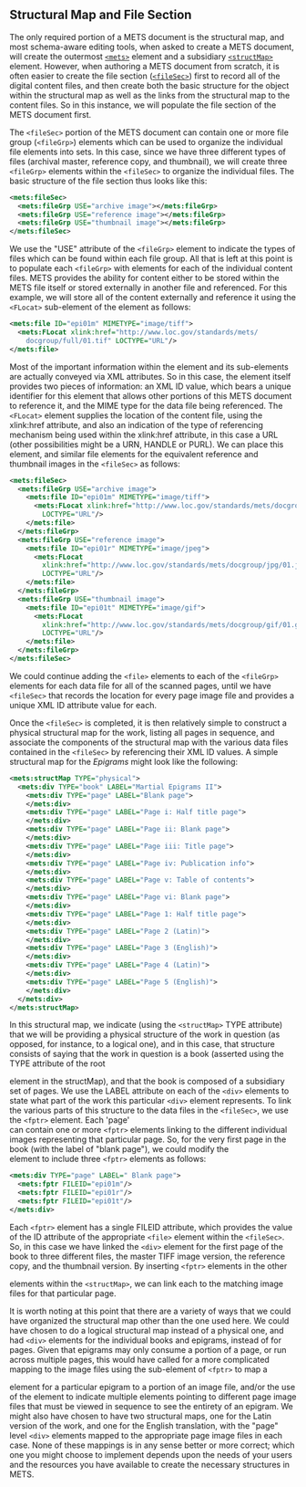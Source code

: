 ## **Structural Map and File Section**
The only required portion of a METS document is the structural map, and most schema-aware editing tools, when asked to create a METS document, will create the outermost [`<mets>`](#bookmark=id.3abhhcj) element and a subsidiary [`<structMap>`](#bookmark=id.1pgrrkc) element.  However, when authoring a METS document from scratch, it is often easier to create the file section ([`<fileSec>`](#bookmark=id.49gfa85)) first to record all of the digital content files, and then create both the basic structure for the object within the structural map as well as the links from the structural map to the content files.  So in this instance, we will populate the file section of the METS document first.

The `<fileSec>` portion of the METS document can contain one or more file group (`<fileGrp>`) elements which can be used to organize the individual file elements into sets.  In this case, since we have three different types of files (archival master, reference copy, and thumbnail), we will create three `<fileGrp>` elements within the `<fileSec>` to organize the individual files.  The basic structure of the file section thus looks like this:


```xml
<mets:fileSec>
  <mets:fileGrp USE="archive image"></mets:fileGrp>
  <mets:fileGrp USE="reference image"></mets:fileGrp>
  <mets:fileGrp USE="thumbnail image"></mets:fileGrp>
</mets:fileSec>
```

We use the "USE" attribute of the `<fileGrp>` element to indicate the types of files which can be found within each file group.  All that is left at this point is to populate each `<fileGrp>` with <file> elements for each of the individual content files.  METS provides the ability for content either to be stored within the METS file itself or stored externally in another file and referenced.  For this example, we will store all of the content externally and reference it using the `<FLocat>` sub-element of the <file> element as follows:


```xml
<mets:file ID="epi01m" MIMETYPE="image/tiff">
  <mets:FLocat xlink:href="http://www.loc.gov/standards/mets/
    docgroup/full/01.tif" LOCTYPE="URL"/>
</mets:file>
```

Most of the important information within the <file> element and its sub-elements are actually conveyed via XML attributes.  So in this case, the <file> element itself provides two pieces of information: an XML ID value, which bears a unique identifier for this element that allows other portions of this METS document to reference it, and the MIME type for the data file being referenced.  The `<FLocat>` element supplies the location of the content file, using the xlink:href attribute, and also an indication of the type of referencing mechanism being used within the xlink:href attribute, in this case a URL (other possibilities might be a URN, HANDLE or PURL).  We can place this <file> element, and similar file elements for the equivalent reference and thumbnail images in the `<fileSec>` as follows:


```xml
<mets:fileSec>
  <mets:fileGrp USE="archive image">
    <mets:file ID="epi01m" MIMETYPE="image/tiff">
      <mets:FLocat xlink:href="http://www.loc.gov/standards/mets/docgroup/full/01.tif"
        LOCTYPE="URL"/>
    </mets:file>
  </mets:fileGrp>
  <mets:fileGrp USE="reference image">
    <mets:file ID="epi01r" MIMETYPE="image/jpeg">
      <mets:FLocat
        xlink:href="http://www.loc.gov/standards/mets/docgroup/jpg/01.jpg"
        LOCTYPE="URL"/>
    </mets:file>
  </mets:fileGrp>
  <mets:fileGrp USE="thumbnail image">
    <mets:file ID="epi01t" MIMETYPE="image/gif">
      <mets:FLocat
        xlink:href="http://www.loc.gov/standards/mets/docgroup/gif/01.gif"
        LOCTYPE="URL"/>
    </mets:file>
  </mets:fileGrp>
</mets:fileSec>
```

We could continue adding the `<file>` elements to each of the `<fileGrp>` elements for each data file for all of the scanned pages, until we have `<fileSec>` that records the location for every page image file and provides a unique XML ID attribute value for each.

Once the `<fileSec>` is completed, it is then relatively simple to construct a physical structural map for the work, listing all pages in sequence, and associate the components of the structural map with the various data files contained in the `<fileSec>` by referencing their XML ID values.  A simple structural map for the _Epigrams_ might look like the following:


```xml
<mets:structMap TYPE="physical">
  <mets:div TYPE="book" LABEL="Martial Epigrams II">
    <mets:div TYPE="page" LABEL="Blank page">
    </mets:div>
    <mets:div TYPE="page" LABEL="Page i: Half title page">
    </mets:div>
    <mets:div TYPE="page" LABEL="Page ii: Blank page">
    </mets:div>
    <mets:div TYPE="page" LABEL="Page iii: Title page">
    </mets:div>
    <mets:div TYPE="page" LABEL="Page iv: Publication info">
    </mets:div>	
    <mets:div TYPE="page" LABEL="Page v: Table of contents">
    </mets:div>
    <mets:div TYPE="page" LABEL="Page vi: Blank page">
    </mets:div>
    <mets:div TYPE="page" LABEL="Page 1: Half title page">
    </mets:div>
    <mets:div TYPE="page" LABEL="Page 2 (Latin)">
    </mets:div>
    <mets:div TYPE="page" LABEL="Page 3 (English)">
    </mets:div>
    <mets:div TYPE="page" LABEL="Page 4 (Latin)">
    </mets:div>
    <mets:div TYPE="page" LABEL="Page 5 (English)">
    </mets:div>
  </mets:div>
</mets:structMap>
```

In this structural map, we indicate (using the `<structMap>` TYPE attribute) that we will be providing a physical structure of the work in question (as opposed, for instance, to a logical one), and in this case, that structure consists of saying that the work in question is a book (asserted using the TYPE attribute of the root <div> element in the structMap), and that the book is composed of a subsidiary set of pages.  We use the LABEL attribute on each of the `<div>` elements to state what part of the work this particular `<div>` element represents.  To link the various parts of this structure to the data files in the `<fileSec>`, we use the `<fptr>` element.  Each 'page' <div> can contain one or more `<fptr>` elements linking to the different individual images representing that particular page.  So, for the very first page in the book (with the label of "blank page"), we could modify the <div> element to include three `<fptr>` elements as follows:


```xml
<mets:div TYPE="page" LABEL=" Blank page">
  <mets:fptr FILEID="epi01m"/>
  <mets:fptr FILEID="epi01r"/>
  <mets:fptr FILEID="epi01t"/>
</mets:div>
```

Each `<fptr>` element has a single FILEID attribute, which provides the value of the ID attribute of the appropriate `<file>` element within the `<fileSec>`.  So, in this case we have linked the `<div>` element for the first page of the book to three different files, the master TIFF image version, the reference copy, and the thumbnail version.  By inserting `<fptr>` elements in the other <div> elements within the `<structMap>`, we can link each to the matching image files for that particular page.

It is worth noting at this point that there are a variety of ways that we could have organized the structural map other than the one used here.  We could have chosen to do a logical structural map instead of a physical one, and had `<div>` elements for the individual books and epigrams, instead of for pages.  Given that epigrams may only consume a portion of a page, or run across multiple pages, this would have called for a more complicated mapping to the image files using the <area> sub-element of `<fptr>` to map a <div> element for a particular epigram to a portion of an image file, and/or the use of the <seq> element to indicate multiple <area> elements pointing to different page image files that must be viewed in sequence to see the entirety of an epigram.  We might also have chosen to have two structural maps, one for the Latin version of the work, and one for the English translation, with the "page" level `<div>` elements mapped to the appropriate page image files in each case.  None of these mappings is in any sense better or more correct; which one you might choose to implement depends upon the needs of your users and the resources you have available to create the necessary structures in METS.
